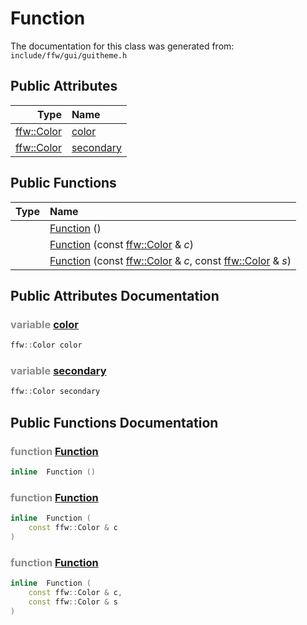 Function
===================================


The documentation for this class was generated from: `include/ffw/gui/guitheme.h`



## Public Attributes

| Type | Name |
| -------: | :------- |
|  [ffw::Color](ffw_Color.html) | [color](#e8e7abf4) |
|  [ffw::Color](ffw_Color.html) | [secondary](#692249dc) |


## Public Functions

| Type | Name |
| -------: | :------- |
|   | [Function](#06cd44ef) ()  |
|   | [Function](#61e0a022) (const [ffw::Color](ffw_Color.html) & _c_)  |
|   | [Function](#8d3f94be) (const [ffw::Color](ffw_Color.html) & _c_, const [ffw::Color](ffw_Color.html) & _s_)  |


## Public Attributes Documentation

### <span style="opacity:0.5;">variable</span> <a id="e8e7abf4" href="#e8e7abf4">color</a>

```cpp
ffw::Color color
```



### <span style="opacity:0.5;">variable</span> <a id="692249dc" href="#692249dc">secondary</a>

```cpp
ffw::Color secondary
```





## Public Functions Documentation

### <span style="opacity:0.5;">function</span> <a id="06cd44ef" href="#06cd44ef">Function</a>

```cpp
inline  Function () 
```



### <span style="opacity:0.5;">function</span> <a id="61e0a022" href="#61e0a022">Function</a>

```cpp
inline  Function (
    const ffw::Color & c
) 
```



### <span style="opacity:0.5;">function</span> <a id="8d3f94be" href="#8d3f94be">Function</a>

```cpp
inline  Function (
    const ffw::Color & c,
    const ffw::Color & s
) 
```





